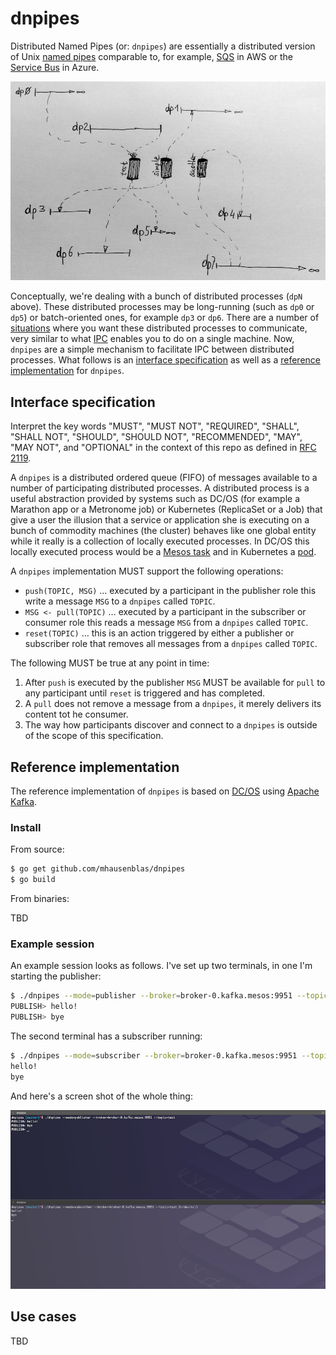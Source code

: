 # dnpipes

Distributed Named Pipes (or: `dnpipes`) are essentially a distributed version of Unix [named pipes](http://en.wikipedia.org/wiki/Named_pipe) comparable to, for example, [SQS](https://aws.amazon.com/sqs/) in AWS or the [Service Bus](https://azure.microsoft.com/en-us/services/service-bus/) in Azure. 

![dnpipes concept](img/concept.png)

Conceptually, we're dealing with a bunch of distributed processes (`dpN` above). These distributed processes may be long-running (such as `dp0` or `dp5`) or batch-oriented ones, for example `dp3` or `dp6`. There are a number of [situations](#use-cases) where you want these distributed processes to communicate, very similar to what [IPC](http://tldp.org/LDP/lpg/node7.html) enables you to do on a single machine. Now, `dnpipes` are a simple mechanism to facilitate IPC between distributed processes. What follows is an [interface specification](#interface-specification) as well as a [reference implementation](#reference-implementation) for `dnpipes`.

## Interface specification

Interpret the key words "MUST", "MUST NOT", "REQUIRED", "SHALL", "SHALL NOT", "SHOULD", "SHOULD NOT", "RECOMMENDED", "MAY", "MAY NOT", and "OPTIONAL" in the context of this repo as defined in [RFC 2119](https://tools.ietf.org/html/rfc2119).

A `dnpipes` is a distributed ordered queue (FIFO) of messages available to a number of participating distributed processes. A distributed process is a useful abstraction provided by systems such as DC/OS (for example a Marathon app or a Metronome job) or Kubernetes (ReplicaSet or a Job) that give a user the illusion that a service or application she is executing on a bunch of commodity machines (the cluster) behaves like one global entity while it really is a collection of locally executed processes. In DC/OS this locally executed process would be a [Mesos task](http://mesos.apache.org/documentation/latest/architecture/) and in Kubernetes a [pod](http://kubernetes.io/docs/api-reference/v1/definitions/#_v1_podspec).


A `dnpipes` implementation MUST support the following operations:

- `push(TOPIC, MSG)` … executed by a participant in the publisher role this write a message `MSG` to a `dnpipes` called `TOPIC`.
- `MSG <- pull(TOPIC)` … executed by a participant in the subscriber or consumer role this reads a message `MSG` from a `dnpipes` called `TOPIC`.
- `reset(TOPIC)` … this is an action triggered by either a publisher or subscriber role that removes all messages from a `dnpipes` called `TOPIC`.

The following MUST be true at any point in time:

1. After `push` is executed by the publisher `MSG` MUST be available for `pull` to any participant until `reset` is triggered and has completed.
1. A `pull` does not remove a message from a `dnpipes`, it merely delivers its content tot he consumer.
1. The way how participants discover and connect to a `dnpipes` is outside of the scope of this specification.

## Reference implementation

The reference implementation of `dnpipes` is based on [DC/OS](https://dcos.io) using [Apache Kafka](http://kafka.apache.org/).

### Install

From source:

```bash
$ go get github.com/mhausenblas/dnpipes
$ go build
```

From binaries:

TBD

### Example session

An example session looks as follows. I've set up two terminals, in one I'm starting the publisher:

```bash
$ ./dnpipes --mode=publisher --broker=broker-0.kafka.mesos:9951 --topic=test
PUBLISH> hello!
PUBLISH> bye
```

The second terminal has a subscriber running:

```bash
$ ./dnpipes --mode=subscriber --broker=broker-0.kafka.mesos:9951 --topic=test 2>/dev/null
hello!
bye
```

And here's a screen shot of the whole thing:

![screen shot of example dnpipes session](img/example-session.png)

## Use cases

TBD